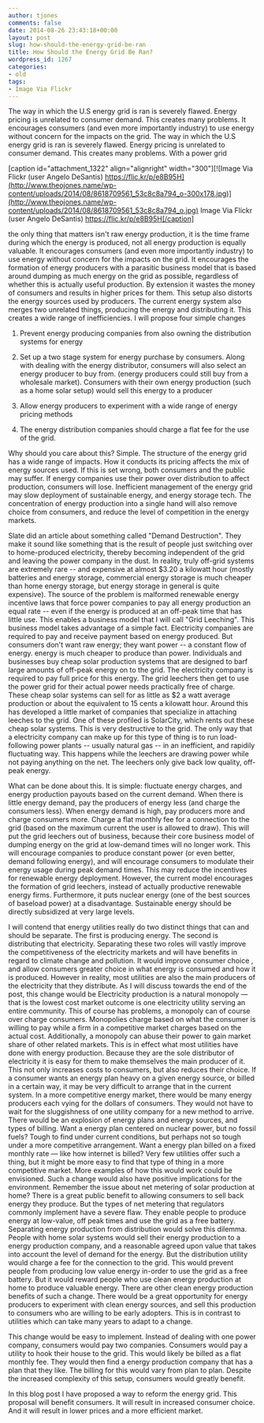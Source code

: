 ```yaml
---
author: tjones
comments: false
date: 2014-08-26 23:43:18+00:00
layout: post
slug: how-should-the-energy-grid-be-ran
title: How Should the Energy Grid Be Ran?
wordpress_id: 1267
categories:
- old
tags:
- Image Via Flickr
---
```


The way in which the U.S energy grid is ran is severely flawed. Energy pricing is unrelated to consumer demand. This creates many problems. It encourages consumers (and even more importantly industry) to use energy without concern for the impacts on the grid.
The way in which the U.S energy grid is ran is severely flawed. Energy pricing is unrelated to consumer demand. This creates many problems. With a power grid

[caption id="attachment_1322" align="alignright" width="300"][![Image Via Flickr (user Angelo DeSantis) https://flic.kr/p/e8B95H](http://www.theojones.name/wp-content/uploads/2014/08/8618709561_53c8c8a794_o-300x178.jpg)](http://www.theojones.name/wp-content/uploads/2014/08/8618709561_53c8c8a794_o.jpg) Image Via Flickr (user Angelo DeSantis) https://flic.kr/p/e8B95H[/caption]

the only thing that matters isn't raw energy production, it is the time frame during which the energy is produced, not all energy production is equally valuable. It encourages consumers (and even more importantly industry) to use energy without concern for the impacts on the grid. It encourages the formation of energy producers with a parasitic business model that is based around dumping as much energy on the grid as possible, regardless of whether this is actually useful production. By extension it wastes the money of consumers and results in higher prices for them. This setup also distorts the energy sources used by producers. The current energy system also merges two unrelated things, producing the energy and distributing it. This creates a wide range of inefficiencies. I will propose four simple changes




    
  1. Prevent energy producing companies from also owning the distribution systems for energy

    
  2. Set up a two stage system for energy purchase by consumers. Along with dealing with the energy distributor, consumers will also select an energy producer to buy from. (energy producers could still buy from a wholesale market). Consumers with their own energy production (such as a home solar setup) would sell this energy to a producer

    
  3. Allow energy producers to experiment with a wide range of energy pricing methods

    
  4. The energy distribution companies should charge a flat fee for the use of the grid.



Why should you care about this? Simple. The structure of the energy grid has a wide range of impacts. How it conducts its pricing affects the mix of energy sources used. If this is set wrong, both consumers and the public may suffer. If energy companies use their power over distribution to affect production, consumers will lose. Inefficient management of the energy grid may slow deployment of sustainable energy, and energy storage tech. The concentration of energy production into a single hand will also remove choice from consumers, and reduce the level of competition in the energy markets.

Slate did an article about something called "Demand Destruction". They make it sound like something that is the result of people just switching over to home-produced electricity, thereby becoming independent of the grid and leaving the power company in the dust. In reality, truly off-grid systems are extremely rare -- and expensive at almost $3.20 a kilowatt hour (mostly batteries and energy storage, commercial energy storage is much cheaper than home energy storage, but energy storage in general is quite expensive). The source of the problem is malformed renewable energy incentive laws that force power companies to pay all energy production an equal rate -- even if the energy is produced at an off-peak time that has little use. This enables a business model that I will call "Grid Leeching". This business model takes advantage of a simple fact. Electricity companies are required to pay and receive payment based on energy produced. But consumers don't want raw energy; they want power -- a constant flow of energy. energy is much cheaper to produce than power. Individuals and businesses buy cheap solar production systems that are designed to barf large amounts of off-peak energy on to the grid. The electricity company is required to pay full price for this energy. The grid leechers then get to use the power grid for their actual power needs practically free of charge. These cheap solar systems can sell for as little as $2 a watt average production or about the equivalent to 15 cents a kilowatt hour. Around this has developed a little market of companies that specialize in attaching leeches to the grid. One of these profiled is SolarCity, which rents out these cheap solar systems. This is very destructive to the grid. The only way that a electricity company can make up for this type of thing is to run load-following power plants -- usually natural gas -- in an inefficient, and rapidily fluctuating way. This happens while the leechers are drawing power while not paying anything on the net. The leechers only give back low quality, off-peak energy.

What can be done about this. It is simple: fluctuate energy charges, and energy production payouts based on the current demand. When there is little energy demand, pay the producers of energy less (and charge the consumers less). When energy demand is high, pay producers more and charge consumers more. Charge a flat monthly fee for a connection to the grid (based on the maximum current the user is allowed to draw). This will put the grid leechers out of business, because their core business model of dumping energy on the grid at low-demand times will no longer work. This will encourage companies to produce constant power (or even better, demand following energy), and will encourage consumers to modulate their energy usage during peak demand times. This may reduce the incentives for renewable energy deployment. However, the current model encourages the formation of grid leechers, instead of actually productive renewable energy firms. Furthermore, it puts nuclear energy (one of the best sources of baseload power) at a disadvantage. Sustainable energy should be directly subsidized at very large levels.

I will contend that energy utilities really do two distinct things that can and should be separate. The first is producing energy. The second is distributing that electricity. Separating these two roles will vastly improve the competitiveness of the electricity markets and will have benefits in regard to climate change and pollution. It would improve consumer choice , and allow consumers greater choice in what energy is consumed and how it is produced. However in reality, most utilities are also the main producers of the electricity that they distribute. As I will discuss towards the end of the post, this change would be
Electricity production is a natural monopoly — that is the lowest cost market outcome is one electricity utility serving an entire community. This of course has problems, a monopoly can of course over charge consumers. Monopolies charge based on what the consumer is willing to pay while a firm in a competitive market charges based on the actual cost. Additionally, a monopoly can abuse their power to gain market share of other related markets. This is in effect what most utilities have done with energy production. Because they are the sole distributor of electricity it is easy for them to make themselves the main producer of it. This not only increases costs to consumers, but also reduces their choice. If a consumer wants an energy plan heavy on a given energy source, or billed in a certain way, it may be very difficult to arrange that in the current system. In a more competitive energy market, there would be many energy producers each vying for the dollars of consumers. They would not have to wait for the sluggishness of one utility company for a new method to arrive. There would be an explosion of energy plans and energy sources, and types of billing. Want a energy plan centered on nuclear power, but no fossil fuels? Tough to find under current conditions, but perhaps not so tough under a more competitive arrangement. Want a energy plan billed on a fixed monthly rate — like how internet is billed? Very few utilities offer such a thing, but it might be more easy to find that type of thing in a more competitive market. More examples of how this would work could be envisioned.
Such a change would also have positive implications for the environment. Remember the issue about net metering of solar production at home? There is a great public benefit to allowing consumers to sell back energy they produce. But the types of net metering that regulators commonly implement have a severe flaw. They enable people to produce energy at low-value, off peak times and use the grid as a free battery. Separating energy production from distribution would solve this dilemma. People with home solar systems would sell their energy production to a energy production company, and a reasonable agreed upon value that takes into account the level of demand for the energy. But the distribution utility would charge a fee for the connection to the grid. This would prevent people from producing low value energy in-order to use the grid as a free battery. But it would reward people who use clean energy production at home to produce valuable energy. There are other clean energy production benefits of such a change. There would be a great opportunity for energy producers to experiment with clean energy sources, and sell this production to consumers who are willing to be early adopters. This is in contrast to utilities which can take many years to adapt to a change.

This change would be easy to implement. Instead of dealing with one power company, consumers would pay two companies. Consumers would pay a utility to hook their house to the grid. This would likely be billed as a flat monthly fee. They would then find a energy production company that has a plan that they like. The billing for this would vary from plan to plan. Despite the increased complexity of this setup, consumers would greatly benefit.

In this blog post I have proposed a way to reform the energy grid. This proposal will benefit consumers. It will result in increased consumer choice. And it will result in lower prices and a more efficient market.
